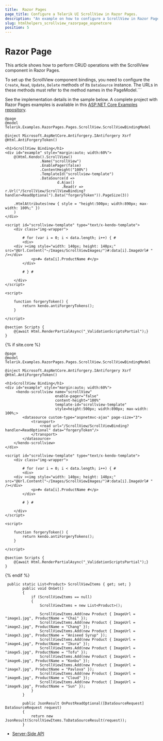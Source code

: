 ```yaml
---
title:  Razor Pages
page_title: Configure a Telerik UI ScrollView in Razor Pages.
description: "An example on how to configure a ScrollView in Razor Pages."
slug: htmlhelpers_scrollview_razorpage_aspnetcore
position: 5
---
```


# Razor Page

This article shows how to perform CRUD operations with the ScrollView component in Razor Pages.

To set up the ScrollView component bindings, you need to configure the `Create`, `Read`, `Update`, `Delete` methods of its `DataSource` instance. The URLs in these methods must refer to the method names in the PageModel.```

See the implementation details in the sample below. A complete project with Razor Pages examples is available in this [ASP.NET Core Examples repository](https://github.com/telerik/ui-for-aspnet-core-examples/tree/master/Telerik.Examples.RazorPages).

```tab-HtmlHelper(csthml)
@page
@model Telerik.Examples.RazorPages.Pages.ScrollView.ScrollViewBindingModel

@inject Microsoft.AspNetCore.Antiforgery.IAntiforgery Xsrf
@Html.AntiForgeryToken()

<h1>ScrollView Binding</h1>
<div id="example" style="margin:auto; width:60%">
    @(Html.Kendo().ScrollView()
                .Name("scrollView")
                .EnablePager(false)
                .ContentHeight("100%")
                .TemplateId("scrollview-template")
                .DataSource(d =>
                        d.Ajax()
                          .Read(r => r.Url("/ScrollView/ScrollViewBinding?handler=ReadOptional").Data("forgeryToken")).PageSize(3))
    
    .HtmlAttributes(new { style = "height:500px; width:890px; max-width: 100%;" })
    )
</div>

<script id="scrollview-template" type="text/x-kendo-template">
    <div class="img-wrapper">

        # for (var i = 0; i < data.length; i++) { #
        <div>
    <div ><img style="width: 140px; height: 140px;" src="@Url.Content("~/Images/ScrollViewImages/")#:data[i].ImageUrl# " /></div>
            <p>#= data[i].ProductName #</p>
        </div>

        # } #

    </div>
</script>

<script>

    function forgeryToken() {
        return kendo.antiForgeryTokens();
    }

</script>

@section Scripts {
    @{await Html.RenderPartialAsync("_ValidationScriptsPartial");}
}
```
{% if site.core %}
```TagHelper
@page
@model Telerik.Examples.RazorPages.Pages.ScrollView.ScrollViewBindingModel

@inject Microsoft.AspNetCore.Antiforgery.IAntiforgery Xsrf
@Html.AntiForgeryToken()

<h1>ScrollView Binding</h1>
<div id="example" style="margin:auto; width:60%">
     <kendo-scrollview name="scrollView"
                       enable-pager="false"
                       content-height="100%"
                       template-id="scrollview-template"
                       style=height:500px; width:890px; max-width: 100%;>
        <datasource custom-type="aspnetmvc-ajax" page-size="3">
            <transport>
                <read url="/ScrollView/ScrollViewBinding?handler=ReadOptional" data="forgeryToken"/>
            </transport>
        </datasource>
    </kendo-scrollview>
</div>

<script id="scrollview-template" type="text/x-kendo-template">
    <div class="img-wrapper">

        # for (var i = 0; i < data.length; i++) { #
        <div>
    <div ><img style="width: 140px; height: 140px;" src="@Url.Content("~/Images/ScrollViewImages/")#:data[i].ImageUrl# " /></div>
            <p>#= data[i].ProductName #</p>
        </div>

        # } #

    </div>
</script>

<script>

    function forgeryToken() {
        return kendo.antiForgeryTokens();
    }

</script>

@section Scripts {
    @{await Html.RenderPartialAsync("_ValidationScriptsPartial");}
}
```
{% endif %}

```tab-PageModel(cshtml.cs)
 public static List<Product> ScrollViewItems { get; set; }
        public void OnGet()
        {
            if (ScrollViewItems == null)
            {
                ScrollViewItems = new List<Product>();

                ScrollViewItems.Add(new Product { ImageUrl = "image1.jpg", ProductName = "Chai" });
                ScrollViewItems.Add(new Product { ImageUrl = "image2.jpg", ProductName = "Chang" });
                ScrollViewItems.Add(new Product { ImageUrl = "image3.jpg", ProductName = "Aniseed Syrup" });
                ScrollViewItems.Add(new Product { ImageUrl = "image4.jpg", ProductName = "Ikura" });
                ScrollViewItems.Add(new Product { ImageUrl = "image5.jpg", ProductName = "Tofu" });
                ScrollViewItems.Add(new Product { ImageUrl = "image6.jpg", ProductName = "Konbu" });
                ScrollViewItems.Add(new Product { ImageUrl = "image7.jpg", ProductName = "Pavlova" });
                ScrollViewItems.Add(new Product { ImageUrl = "image8.jpg", ProductName = "Cloud" });
                ScrollViewItems.Add(new Product { ImageUrl = "image9.jpg", ProductName = "Sun" });
            }
        }

        public JsonResult OnPostReadOptional([DataSourceRequest] DataSourceRequest request)
        {
            return new JsonResult(ScrollViewItems.ToDataSourceResult(request));
        }
```

* [Server-Side API](/api/scrollview)